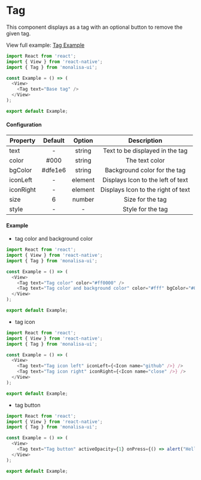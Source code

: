# Tag

This component displays as a tag with an optional button to remove the given tag.

View full example: [Tag Example](https://github.com/tuantvk/monalisa-ui/blob/master/example/Tag/index.js)

```javascript
import React from 'react';
import { View } from 'react-native';
import { Tag } from 'monalisa-ui';

const Example = () => (
  <View>
    <Tag text="Base tag" />
  </View>
);

export default Example;
```

#### Configuration

| Property      | Default       | Option    | Description  |
| ------------- |:-------------:|:---------:|:------------:|
| text          | -             | string    | Text to be displayed in the tag |
| color         | #000          | string    | The text color |
| bgColor       | #dfe1e6       | string    | Background color for the tag |
| iconLeft      | -             | element   | Displays Icon to the left of text |
| iconRight     | -             | element   | Displays Icon to the right of text |
| size          | 6             | number    | Size for the tag |
| style         | -             | -         | Style for the tag |


#### Example

- tag color and background color

```javascript
import React from 'react';
import { View } from 'react-native';
import { Tag } from 'monalisa-ui';

const Example = () => (
  <View>
    <Tag text="Tag color" color="#ff0000" />
    <Tag text="Tag color and background color" color="#fff" bgColor="#000" />
  </View>
);

export default Example;
```

- tag icon

```javascript
import React from 'react';
import { View } from 'react-native';
import { Tag } from 'monalisa-ui';

const Example = () => (
  <View>
    <Tag text="Tag icon left" iconLeft={<Icon name="github" />} />
    <Tag text="Tag icon right" iconRight={<Icon name="close" />} />
  </View>
);

export default Example;
```

- tag button

```javascript
import React from 'react';
import { View } from 'react-native';
import { Tag } from 'monalisa-ui';

const Example = () => (
  <View>
    <Tag text="Tag button" activeOpacity={1} onPress={() => alert("Hello from Tag")} />
  </View>
);

export default Example;
```